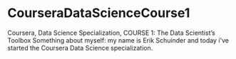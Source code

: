 # CourseraDataScienceCourse1
Coursera, Data Science Specialization, COURSE 1: The Data Scientist’s Toolbox
Something about myself: my name is Erik Schuinder and today i've started the Coursera Data Science specialization.
